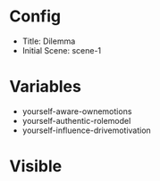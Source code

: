 # Config
 - Title: Dilemma
 - Initial Scene: scene-1

# Variables
 - yourself-aware-ownemotions
 - yourself-authentic-rolemodel
 - yourself-influence-drivemotivation

# Visible
